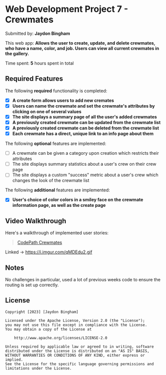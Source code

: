 # Web Development Project 7 - Crewmates

Submitted by: **Jaydon Bingham**

This web app: **Allows the user to create, update, and delete crewmates, who have a name, color, and job. Users can view all current crewmates in the gallery.**

Time spent: **5** hours spent in total

## Required Features

The following **required** functionality is completed:

- [X] **A create form allows users to add new cremates**
- [X] **Users can name the crewmate and set the crewmate's attributes by clicking on one of several values**
- [X] **The site displays a summary page of all the user's added crewmates**
- [X] **A previously created crewmate can be updated from the crewmate list**
- [X] **A previously created crewmate can be deleted from the crewmate list**
- [X] **Each crewmate has a direct, unique link to an info page about them**

The following **optional** features are implemented:

- [ ] A crewmate can be given a category upon creation which restricts their attributes
- [ ] The site displays summary statistics about a user's crew on their crew page 
- [ ] The site displays a custom "success" metric about a user's crew which changes the look of the crewmate list

The following **additional** features are implemented:

* [X] **User's choice of color colors in a smiley face on the crewmate information page, as well as the create page**

## Video Walkthrough

Here's a walkthrough of implemented user stories:

<blockquote class="imgur-embed-pub" lang="en" data-id="a/xs7mLbj"  ><a href="//https://i.imgur.com/qMDEdu2.gif">CodePath Crewmates</a></blockquote>

Linked -> https://i.imgur.com/qMDEdu2.gif
## Notes

No challenges in particular, used a lot of previous weeks code to ensure the routing is set up correctly.
## License

    Copyright [2023] [Jaydon Bingham]

    Licensed under the Apache License, Version 2.0 (the "License");
    you may not use this file except in compliance with the License.
    You may obtain a copy of the License at

        http://www.apache.org/licenses/LICENSE-2.0

    Unless required by applicable law or agreed to in writing, software
    distributed under the License is distributed on an "AS IS" BASIS,
    WITHOUT WARRANTIES OR CONDITIONS OF ANY KIND, either express or implied.
    See the License for the specific language governing permissions and
    limitations under the License.
